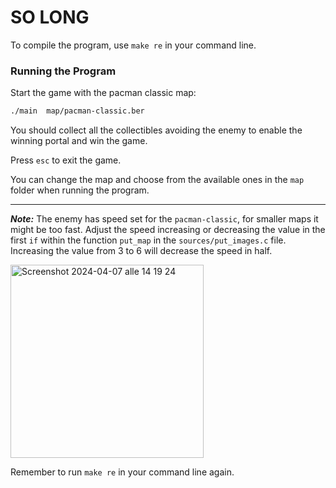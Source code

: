 # SO LONG

To compile the program, use `make re` in your command line.

### Running the Program

Start the game with the pacman classic map:
```bash
./main  map/pacman-classic.ber
```

You should collect all the collectibles avoiding the enemy to enable the winning portal and win the game.

Press `esc` to exit the game.

You can change the map and choose from the available ones in the `map` folder when running the program.

---

**_Note:_**  The enemy has speed set for the `pacman-classic`, for smaller maps it might be too fast.
Adjust the speed increasing or decreasing the value in the first `if` within the function `put_map` in the `sources/put_images.c` file.
Increasing the value from 3 to 6 will decrease the speed in half.

<img width="309" alt="Screenshot 2024-04-07 alle 14 19 24" src="https://github.com/adgianv/42CodingSchool/assets/137940937/49d40947-efda-4ebb-8cd7-bb15fe48184c">

Remember to run `make re` in your command line again.






